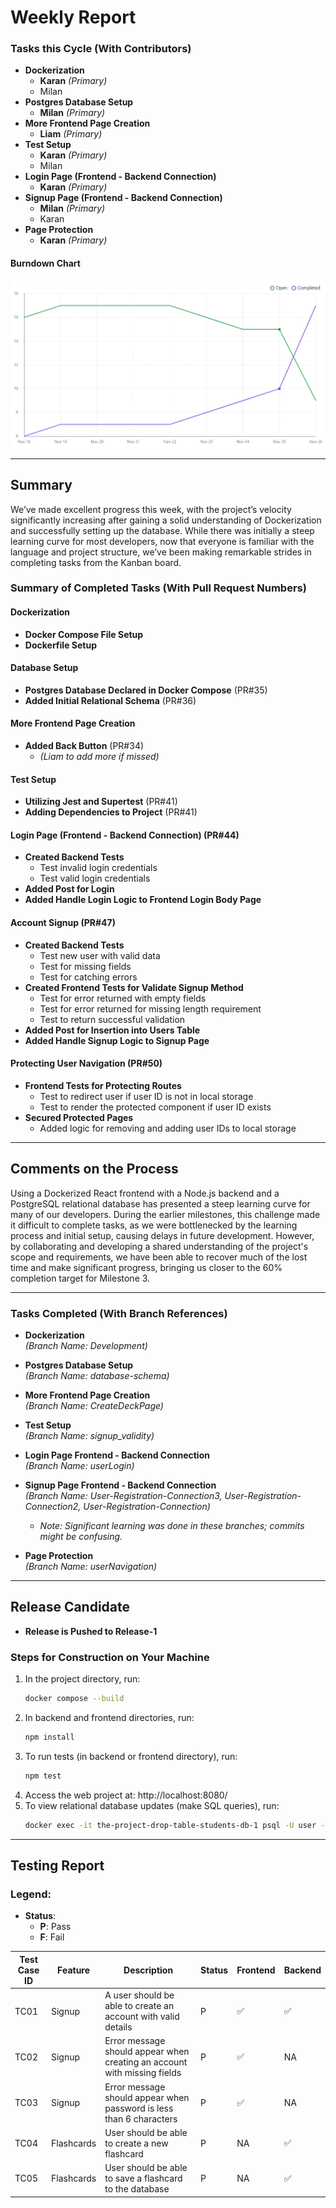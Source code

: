 # Weekly Report

### Tasks this Cycle (With Contributors)
- **Dockerization**
  - **Karan** *(Primary)*
  - Milan
- **Postgres Database Setup**
  - **Milan** *(Primary)*
- **More Frontend Page Creation**
  - **Liam** *(Primary)*
- **Test Setup**
  - **Karan** *(Primary)*
  - Milan
- **Login Page (Frontend - Backend Connection)**
  - **Karan** *(Primary)*
- **Signup Page (Frontend - Backend Connection)**
  - **Milan** *(Primary)*
  - Karan
- **Page Protection**
  - **Karan** *(Primary)*

#### Burndown Chart
![Burndown Chart](burndown-M5.png)

---

## Summary
We’ve made excellent progress this week, with the project’s velocity significantly increasing after gaining a solid understanding of Dockerization and successfully setting up the database. While there was initially a steep learning curve for most developers, now that everyone is familiar with the language and project structure, we’ve been making remarkable strides in completing tasks from the Kanban board.


### Summary of Completed Tasks (With Pull Request Numbers)
#### Dockerization
- **Docker Compose File Setup**
- **Dockerfile Setup**

#### Database Setup
- **Postgres Database Declared in Docker Compose** (PR#35)
- **Added Initial Relational Schema** (PR#36)

#### More Frontend Page Creation
- **Added Back Button** (PR#34)
  - *(Liam to add more if missed)*

#### Test Setup
- **Utilizing Jest and Supertest** (PR#41)
- **Adding Dependencies to Project** (PR#41)

#### Login Page (Frontend - Backend Connection) (PR#44)
- **Created Backend Tests**
  - Test invalid login credentials
  - Test valid login credentials
- **Added Post for Login**
- **Added Handle Login Logic to Frontend Login Body Page**

#### Account Signup (PR#47)
- **Created Backend Tests**
  - Test new user with valid data
  - Test for missing fields
  - Test for catching errors
- **Created Frontend Tests for Validate Signup Method**
  - Test for error returned with empty fields
  - Test for error returned for missing length requirement
  - Test to return successful validation
- **Added Post for Insertion into Users Table**
- **Added Handle Signup Logic to Signup Page**

#### Protecting User Navigation (PR#50)
- **Frontend Tests for Protecting Routes**
  - Test to redirect user if user ID is not in local storage
  - Test to render the protected component if user ID exists
- **Secured Protected Pages**
  - Added logic for removing and adding user IDs to local storage

---

## Comments on the Process
Using a Dockerized React frontend with a Node.js backend and a PostgreSQL relational database has presented a steep learning curve for many of our developers. During the earlier milestones, this challenge made it difficult to complete tasks, as we were bottlenecked by the learning process and initial setup, causing delays in future development. However, by collaborating and developing a shared understanding of the project's scope and requirements, we have been able to recover much of the lost time and make significant progress, bringing us closer to the 60% completion target for Milestone 3.

---

### Tasks Completed (With Branch References)
- **Dockerization**  
  *(Branch Name: Development)*

- **Postgres Database Setup**  
  *(Branch Name: database-schema)*

- **More Frontend Page Creation**  
  *(Branch Name: CreateDeckPage)*

- **Test Setup**  
  *(Branch Name: signup_validity)*

- **Login Page Frontend - Backend Connection**  
  *(Branch Name: userLogin)*

- **Signup Page Frontend - Backend Connection**  
  *(Branch Name: User-Registration-Connection3, User-Registration-Connection2, User-Registration-Connection)*  
  - *Note: Significant learning was done in these branches; commits might be confusing.*

- **Page Protection**  
  *(Branch Name: userNavigation)*

---

## Release Candidate
- **Release is Pushed to Release-1**

### Steps for Construction on Your Machine
1. In the project directory, run:  
   ```bash
   docker compose --build
   ```
2. In backend and frontend directories, run:
   ```bash
   npm install
   ```
3. To run tests (in backend or frontend directory), run:
    ```bash
    npm test
    ```
4. Access the web project at: http://localhost:8080/
5. To view relational database updates (make SQL queries), run:
    ```bash
    docker exec -it the-project-drop-table-students-db-1 psql -U user -d mydb
    ```
---
## Testing Report
### Legend:
- **Status**:  
  - **P**: Pass  
  - **F**: Fail  

| Test Case ID | Feature       | Description                                                    | Status | Frontend | Backend |
|--------------|---------------|----------------------------------------------------------------|--------|----------|---------|
| TC01         | Signup        | A user should be able to create an account with valid details  | P      | ✅       | ✅      |
| TC02         | Signup        | Error message should appear when creating an account with missing fields | P      | ✅       |   NA    |
| TC03         | Signup        | Error message should appear when password is less than 6 characters | P      | ✅       |    NA   |
| TC04         | Flashcards    | User should be able to create a new flashcard                  | P      |  NA      | ✅      |
| TC05         | Flashcards    | User should be able to save a flashcard to the database        | P      |  NA      | ✅      |
